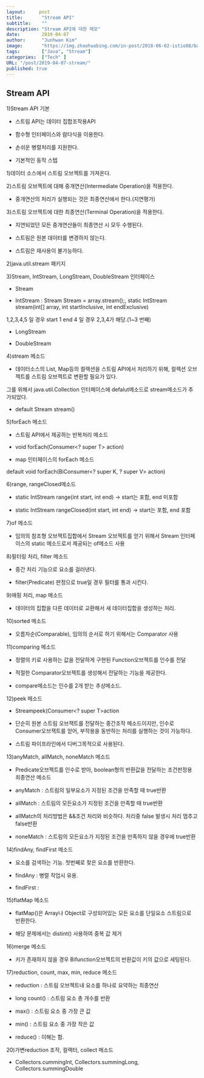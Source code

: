 ```yaml
---
layout:     post
title:       "Stream API"
subtitle:    ""
description: "Stream API에 대한 메모"
date:        2019-04-07
author:      "Junhwan Kim"
image:       "https://img.zhaohuabing.com/in-post/2018-06-02-istio08/background.jpg"
tags:        ["Java", "Stream"]
categories:  ["Tech" ]
URL: "/post/2019-04-07-stream/"
published: true
---
```


## Stream API

1)Stream API 기본

- 스트림 API는 데이터 집합조작용API

- 함수형 인터페이스와 람다식을 이용한다.

- 손쉬운 병렬처리를 지원한다.

- 기본적인 동작 스텝

1)데이터 소스에서 스트림 오브젝트를 가져온다.

2)스트림 오브젝트에 대해 중개연산(Intermediate Operation)을 적용한다.

 - 중개연산의 처리가 실행되는 것은 최종연산에서 한다.(지연평가)

3)스트림 오브젝트에 대한 최종연산(Terminal Operation)을 적용한다.

 - 지연되었던 모든 중개연산들이 최종연산 시 모두 수행된다.

- 스트림은 원본 데이터를 변경하지 않는다.

- 스트림은 재사용이 불가능하다.



2)java.util.stream 패키지



3)Stream, IntStream, LongStream, DoubleStream 인터페이스

- Stream<T>

- IntStream : Stream<Integer> Stream = array.stream();, static IntStream stream(int[] array, int startInclusive, int endExclusive)

 1,2,3,4,5 일 경우 start 1 end 4 일 경우 2,3,4가 해당.(1~3 번째)

- LongStream

- DoubleStream

4)stream 메소드

- 데이터소스의 List, Map등의 컬렉션을 스트림 API에서 처리하기 위해, 컬렉션 오브젝트를 스트림 오브젝트로 변환할 필요가 있다.

 그를 위해서 java.util.Collection 인터페이스에 defalut메소드로 stream메소드가 추가되었다.

- default Stream<E> stream()

5)forEach 메소드

- 스트림 API에서 제공하는 반복처리 메소드

- void forEach(Consumer<? super T> action)

- map 인터페이스의 forEach 메소드

 default void forEach(BiConsumer<? super K, ? super V> action)



6)range, rangeClosed메소드

- static IntStream range(int start, int end) -> start는 포함, end 미포함

- static IntStream rangeClosed(int start, int end) -> start는 포함, end 포함

7)of 메소드

- 임의의 참조형 오브잭트집합에서 Stream 오브젝트를 얻기 위해서 Stream 인터페이스의 static 메소드로서 제공되는 of메소드 사용



8)필터링 처리, filter 메소드

- 중간 처리 기능으로 요소를 걸러낸다.

- filter(Predicate) 판정으로 true일 경우 필터를 통과 시킨다.

9)매핑 처리, map 메소드

- 데이터의 집합을 다른 데이터로 교환해서 새 데이터집합을 생성하는 처리.

10)sorted 메소드

- 오름차순(Comparable), 임의의 순서로 하기 위해서는 Comparator 사용

11)comparing 메소드

- 정렬의 키로 사용하는 값을 전달하게 구현된 Function오브젝트를 인수를 전달

- 적절한 Comparator오브젝트를 생성해서 전달하는 기능을 제공한다.

- compare메소드는 인수를 2개 받는 추상메소드.

12)peek 메소드

- Stream<T>peek(Consumer<? super T>action

- 단순히 원본 스트림 오브잭트를 전달하는 중간조작 메소드이지만, 인수로 Consumer오브잭트를 얻어, 부작용을 동반하는 처리를 실행하는 것이 가능하다.

- 스트림 파이프라인에서 디버그목적으로 사용된다.

13)anyMatch, allMatch, noneMatch 메소드

- Predicate오브젝트를 인수로 받아, boolean형의 반환값을 전달하는 조건판정용 죄종연산 메소드

- anyMatch : 스트림의 일부요소가 지정된 조건을 만족할 때 true반환

- allMatch : 스트림의 모든요소가 지정된 조건을 만족할 때 true반환

- allMatch의 처리방법은 &&조건 처리와 비슷하다. 처리중 false 발생시 처리 멈추고 false반환

- noneMatch : 스트림의 모든요소가 지정된 조건을 만족하지 않을 경우에 true반환

14)findAny, findFirst 메소드

- 요소를 검색하는 기능. 첫번째로 찾은 요소를 반환한다.

- findAny : 병렬 작업시 유용.

- findFirst : 

15)flatMap 메소드

- flatMap()은 Array나 Object로 구성되어있는 모든 요소를 단일요소 스트림으로 반환한다.

- 해당 문제에서는 distint() 사용하여 중복 값 제거

16)merge 메소드

- 키가 존재하지 않을 경우 Bifunction오브젝트의 반환값이 키의 값으로 세팅된다.

17)reduction, count, max, min, reduce 메소드

- reduction : 스트림 오브젝트내 요소를 하나로 요약하는 최종연산

- long count() : 스트림 요소 총 개수를 반환

- max() : 스트림 요소 중 가장 큰 값

- min() : 스트림 요소 중 가장 작은 값

- reduce() : 이해는 함.

20)가변reduction 조작, 컬랙터, collect 메소드

- Collectors.cummingInt, Collectors.summingLong, Collectors.summingDouble